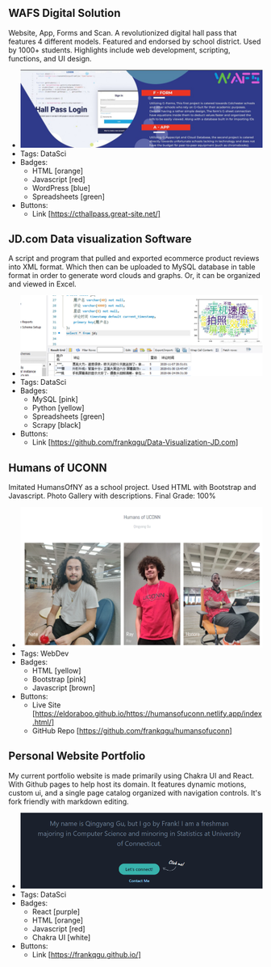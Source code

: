 ## WAFS Digital Solution
Website, App, Forms and Scan. A revolutionized digital hall pass that features 4 different models. Featured and endorsed by school district. Used by 1000+ students. Highlights include web development, scripting, functions, and UI design.
- ![600x200](wafs.jpg)
- Tags: DataSci
- Badges:
  - HTML [orange] 
  - Javascript [red]
  - WordPress [blue]
  - Spreadsheets [green]
- Buttons:
  - Link [https://cthallpass.great-site.net/]

## JD.com Data visualization Software
A script and program that pulled and exported ecommerce product reviews into XML format. Which then can be uploaded to MySQL database in table format in order to generate word clouds and graphs. Or, it can be organized and viewed in Excel.
- ![600x200](Untitled-1.jpg)
- Tags: DataSci
- Badges:
  - MySQL [pink]
  - Python [yellow]
  - Spreadsheets [green]
  - Scrapy [black]
- Buttons:
  - Link [https://github.com/frankqgu/Data-Visualization-JD.com]

## Humans of UCONN
Imitated HumansOfNY as a school project. Used HTML with Bootstrap and Javascript. Photo Gallery with descriptions. Final Grade: 100%
- ![600x200](humansofuconn.png)
- Tags: WebDev
- Badges:
  - HTML [yellow]
  - Bootstrap [pink]
  - Javascript [brown]
- Buttons:
  - Live Site [https://eldoraboo.github.io/https://humansofuconn.netlify.app/index.html/]
  - GitHub Repo [https://github.com/frankqgu/humansofuconn]

## Personal Website Portfolio
My current portfolio website is made primarily using Chakra UI and React. With Github pages to help host its domain. It features dynamic motions, custom ui, and a single page catalog organized with navigation controls. It's fork friendly with markdown editing.
- ![600x200](okokok.png)
- Tags: DataSci
- Badges:
  - React [purple]
  - HTML [orange] 
  - Javascript [red]
  - Chakra UI [white]
- Buttons:
  - Link [https://frankqgu.github.io/]
